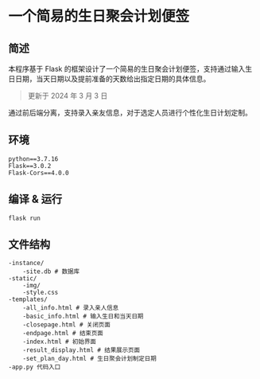 # 一个简易的生日聚会计划便签

## 简述

本程序基于 Flask 的框架设计了一个简易的生日聚会计划便签，支持通过输入生日日期，当天日期以及提前准备的天数给出指定日期的具体信息。

> 更新于 2024 年 3 月 3 日

通过前后端分离，支持录入亲友信息，对于选定人员进行个性化生日计划定制。

## 环境

```
python==3.7.16
Flask==3.0.2
Flask-Cors==4.0.0
```

## 编译 & 运行

```
flask run
```

## 文件结构

```
-instance/
	-site.db # 数据库
-static/
	-img/
	-style.css
-templates/
	-all_info.html # 录入亲人信息
	-basic_info.html # 输入生日和当天日期
	-closepage.html # 关闭页面
	-endpage.html # 结束页面
	-index.html # 初始界面
	-result_display.html # 结果展示页面
	-set_plan_day.html # 生日聚会计划制定日期
-app.py 代码入口
```

